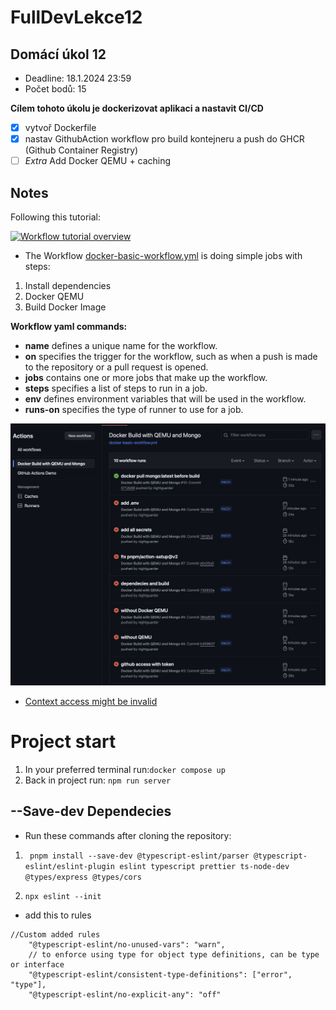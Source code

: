 # FullDevLekce12

## Domácí úkol 12

- Deadline: 18.1.2024 23:59
- Počet bodů: 15

**Cílem tohoto úkolu je dockerizovat aplikaci a nastavit CI/CD**

- [x] vytvoř Dockerfile
- [x] nastav GithubAction workflow pro build kontejneru a push do GHCR (Github Container Registry)
- [ ] _Extra_ Add Docker QEMU + caching

## Notes

Following this tutorial:

[![Workflow tutorial overview](https://img.youtube.com/vi/aZzV6X7XhyI/0.jpg)](https://www.youtube.com/watch?v=aZzV6X7XhyI)

- The Workflow [docker-basic-workflow.yml](.github/workflows/docker-basic-workflow.yml) is doing simple jobs with steps:

1. Install dependencies
2. Docker QEMU
3. Build Docker Image

**Workflow yaml commands:**

- **name** defines a unique name for the workflow.
- **on** specifies the trigger for the workflow, such as when a push is made to the repository or a pull request is opened.
- **jobs** contains one or more jobs that make up the workflow.
- **steps** specifies a list of steps to run in a job.
- **env** defines environment variables that will be used in the workflow.
- **runs-on** specifies the type of runner to use for a job.

![Workflow Fails](public/workflow-fail.png)

- [Context access might be invalid](https://github.com/github/vscode-github-actions/issues/222)

# Project start

1. In your preferred terminal run:`docker compose up`
2. Back in project run: `npm run server`

## --Save-dev Dependecies

- Run these commands after cloning the repository:

1. ` pnpm install --save-dev @typescript-eslint/parser @typescript-eslint/eslint-plugin eslint typescript prettier ts-node-dev @types/express @types/cors`

2. `npx eslint --init`

- add this to rules

```
//Custom added rules
    "@typescript-eslint/no-unused-vars": "warn",
    // to enforce using type for object type definitions, can be type or interface
    "@typescript-eslint/consistent-type-definitions": ["error", "type"],
    "@typescript-eslint/no-explicit-any": "off"

```
